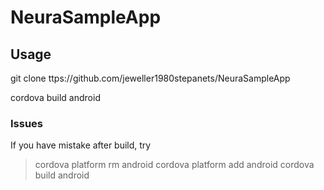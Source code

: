 # NeuraSampleApp

## Usage

git clone ttps://github.com/jeweller1980stepanets/NeuraSampleApp

cordova build android

### Issues

If you have mistake after build, try
> cordova platform rm android
> cordova platform add android
> cordova build android

